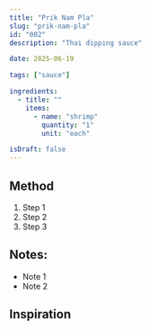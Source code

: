 ```yaml
---
title: "Prik Nam Pla"
slug: "prik-nam-pla"
id: "002"
description: "Thai dipping sauce"

date: 2025-06-19

tags: ["sauce"]

ingredients:
  - title: ""
    items:
      - name: "shrimp"
        quantity: "1"
        unit: "each"

isDraft: false
---
```


## Method

1. Step 1
2. Step 2
3. Step 3

## Notes:

- Note 1
- Note 2

## Inspiration

